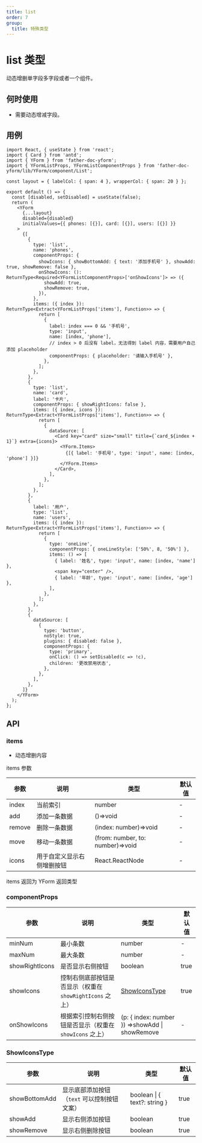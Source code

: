 ```yaml
---
title: list
order: 7
group:
  title: 特殊类型
---
```


<!--
- input
- [textarea](#textarea)
- [money](#money)
- checkbox
- switch
- checkboxGroup
- select
- radio
- text
- button
- oneLine
- list
- custom -->

# list 类型

动态增删单字段多字段或者一个组件。

## 何时使用

- 需要动态增减字段。

## 用例

```tsx
import React, { useState } from 'react';
import { Card } from 'antd';
import { YForm } from 'father-doc-yform';
import { YFormListProps, YFormListComponentProps } from 'father-doc-yform/lib/YForm/component/List';

const layout = { labelCol: { span: 4 }, wrapperCol: { span: 20 } };

export default () => {
  const [disabled, setDisabled] = useState(false);
  return (
    <YForm
      {...layout}
      disabled={disabled}
      initialValues={{ phones: [{}], card: [{}], users: [{}] }}
    >
      {[
        {
          type: 'list',
          name: 'phones',
          componentProps: {
            showIcons: { showBottomAdd: { text: '添加手机号' }, showAdd: true, showRemove: false },
            onShowIcons: (): ReturnType<Required<YFormListComponentProps>['onShowIcons']> => ({
              showAdd: true,
              showRemove: true,
            }),
          },
          items: ({ index }): ReturnType<Extract<YFormListProps['items'], Function>> => {
            return [
              {
                label: index === 0 && '手机号',
                type: 'input',
                name: [index, 'phone'],
                // index > 0 后没有 label，无法得到 label 内容，需要用户自己添加 placeholder
                componentProps: { placeholder: '请输入手机号' },
              },
            ];
          },
        },
        {
          type: 'list',
          name: 'card',
          label: '卡片',
          componentProps: { showRightIcons: false },
          items: ({ index, icons }): ReturnType<Extract<YFormListProps['items'], Function>> => {
            return [
              {
                dataSource: [
                  <Card key="card" size="small" title={`card_${index + 1}`} extra={icons}>
                    <YForm.Items>
                      {[{ label: '手机号', type: 'input', name: [index, 'phone'] }]}
                    </YForm.Items>
                  </Card>,
                ],
              },
            ];
          },
        },
        {
          label: '用户',
          type: 'list',
          name: 'users',
          items: ({ index }): ReturnType<Extract<YFormListProps['items'], Function>> => {
            return [
              {
                type: 'oneLine',
                componentProps: { oneLineStyle: ['50%', 8, '50%'] },
                items: () => [
                  { label: '姓名', type: 'input', name: [index, 'name'] },
                  <span key="center" />,
                  { label: '年龄', type: 'input', name: [index, 'age'] },
                ],
              },
            ];
          },
        },
        {
          dataSource: [
            {
              type: 'button',
              noStyle: true,
              plugins: { disabled: false },
              componentProps: {
                type: 'primary',
                onClick: () => setDisabled(c => !c),
                children: '更改禁用状态',
              },
            },
          ],
        },
      ]}
    </YForm>
  );
};
```

## API

### items

- 动态增删内容

items 参数

| 参数   | 说明                       | 类型                             | 默认值 |
| ------ | -------------------------- | -------------------------------- | ------ |
| index  | 当前索引                   | number                           | -      |
| add    | 添加一条数据               | ()=>void                         | -      |
| remove | 删除一条数据               | (index: number)=>void            | -      |
| move   | 移动一条数据               | (from: number, to: number)=>void | -      |
| icons  | 用于自定义显示右侧增删按钮 | React.ReactNode                  | -      |

items 返回为 YForm 返回类型

### componentProps

| 参数 | 说明 | 类型 | 默认值 |
| --- | --- | --- | --- |
| minNum | 最小条数 | number | - |
| maxNum | 最大条数 | number | - |
| showRightIcons | 是否显示右侧按钮 | boolean | true |
| showIcons | 控制右侧底部按钮是否显示（权重在 `showRightIcons` 之上） | [ShowIconsType](#ShowIconsType) | true |
| onShowIcons | 根据索引控制右侧按钮是否显示（权重在 `showIcons` 之上） | (p: { index: number }) =>showAdd \| showRemove | - |

### ShowIconsType

| 参数 | 说明 | 类型 | 默认值 |
| --- | --- | --- | --- |
| showBottomAdd | 显示底部添加按钮（`text` 可以控制按钮文案） | boolean \| { text?: string } | true |
| showAdd | 显示右侧添加按钮 | boolean | true |
| showRemove | 显示右侧删除按钮 | boolean | true |
